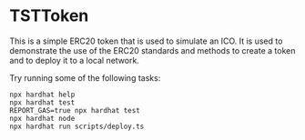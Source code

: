 # TSTToken

This is a simple ERC20 token that is used to simulate an ICO. It is used to demonstrate
the use of the ERC20 standards and methods to create a token and to deploy it to a
local network.

Try running some of the following tasks:

```shell
npx hardhat help
npx hardhat test
REPORT_GAS=true npx hardhat test
npx hardhat node
npx hardhat run scripts/deploy.ts
```
